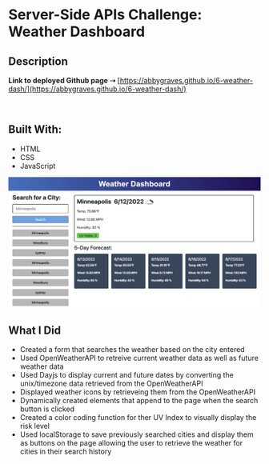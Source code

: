 # Server-Side APIs Challenge: Weather Dashboard

## Description

**Link to deployed Github page ➝** [https://abbygraves.github.io/6-weather-dash/](https://abbygraves.github.io/6-weather-dash/)

<br/>

## **Built With:**
+ HTML
+ CSS
+ JavaScript 

<img src="./assets/images/weather-dash-screenshot.png" width="600px" />

<br/>

## **What I Did**
+ Created a form that searches the weather based on the city entered
+ Used OpenWeatherAPI to retreive current weather data as well as future weather data 
+ Used Dayjs to display current and future dates by converting the unix/timezone data retrieved from the OpenWeatherAPI 
+ Displayed weather icons by retrieveing them from the OpenWeatherAPI
+ Dynamically created elements that append to the page when the search button is clicked 
+ Created a color coding function for ther UV Index to visually display the risk level 
+ Used localStorage to save previously searched cities and display them as buttons on the page allowing the user to retrieve the weather for cities in their search history
